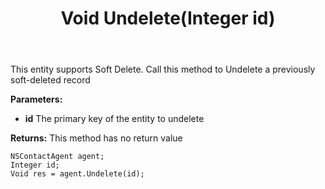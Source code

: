 ﻿---
uid: crmscript_ref_NSContactAgent_Undelete
title: Void Undelete(Integer id)
intellisense: NSContactAgent.Undelete
keywords: NSContactAgent, Undelete
so.topic: reference
---

This entity supports Soft Delete. Call this method to Undelete a previously soft-deleted record

**Parameters:**
 - **id** The primary key of the entity to undelete

**Returns:** This method has no return value

```crmscript
NSContactAgent agent;
Integer id;
Void res = agent.Undelete(id);
```

